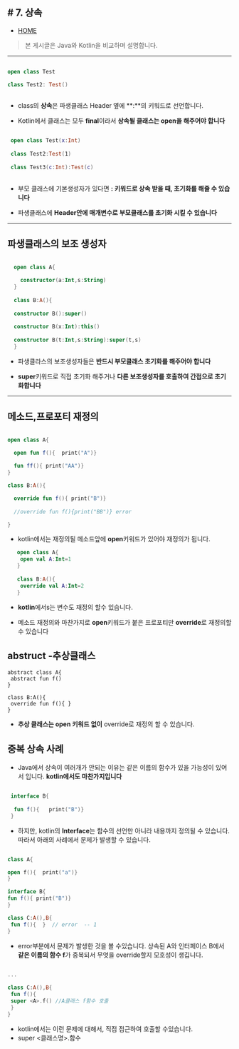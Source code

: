 ﻿﻿# 7. 상속
-------------

* [HOME](./README.md)

> 본 게시글은 Java와 Kotlin을 비교하며 설명합니다.

<hr>



 ``` kotlin

open class Test

class Test2: Test()
  
 ```

  * class의 **상속**은 파생클래스 Header 옆에 **:**의 키워드로 선언합니다.
  
  * Kotlin에서 클래스는 모두 **final**이라서 **상속될 클래스는 open을 해주어야 합니다**
  
 
 ``` kotlin
 
  open class Test(x:Int)
  
  class Test2:Test(1)
  
  class Test3(c:Int):Test(c)
  
  ```
  
  * 부모 클래스에 기본생성자가 있다면 **: 키워드로 상속 받을 때, 초기화를 해줄 수 있습니다**
  
  * 파생클래스에 **Header안에 매개변수로 부모클래스를 초기화 시킬 수 있습니다** 
  
<hr>

## 파생클래스의 보조 생성자

```kotlin

  open class A{
 
    constructor(a:Int,s:String)
  }
  
  class B:A(){
  
  constructor B():super()
  
  constructor B(x:Int):this()
  
  constructor B(t:Int,s:String):super(t,s)
  }
```
 
  * 파생클라스의 보조생성자들은 **반드시 부모클래스 초기화를 해주어야 합니다** 
  
  * **super**키워드로 직접 초기화 해주거나 **다른 보조생성자를 호출하여 간접으로 초기화합니다**
  
 <hr>
 
## 메소드,프로포티 재정의
  
```kotlin

open class A{

  open fun f(){  print("A")}
  
  fun ff(){ print("AA")}
}

class B:A(){

  override fun f(){ print("B")}
  
  //override fun f(){print("BB")} error

}

```
  * kotlin에서는 재정의될 메소드앞에 **open**키워드가 있어야 재정의가 됩니다.
  
```kotlin
   open class A{
    open val A:Int=1
   }
   
   class B:A(){
    override val A:Int=2
   }
```
  * **kotlin**에서s는 변수도 재정의 할수 있습니다.
  
  * 메소드 재정의와 마찬가지로 **open**키워드가 붙은 프로포티만 **override**로 재정의할 수 있습니다
  
  
 ## abstruct -추상클래스
 
 ```kotiln
 abstract class A{
  abstract fun f()
 }
 
 class B:A(){
  override fun f(){ }
 }
 
 ```
  * **추상 클래스는 open 키워드 없이** override로 재정의 할 수 있습니다.
 
## 중복 상속 사례

 * Java에서 상속이 여러개가 안되는 이유는 같은 이름의 함수가 있을 가능성이 있어서 입니다. **kotlin에서도 마찬가지입니다**
 
 ```kotlin
 
  interface B{
  
   fun f(){   print("B")}
  }
 
 ```
 * 하지만, kotlin의 **Interface**는 함수의 선언만 아니라 내용까지 정의될 수 있습니다. 따라서 아래의 사례에서 문제가 발생할 수 있습니다.
 
 ```kotlin
 
 class A{

 open f(){  print("a")}
}

interface B{
 fun f(){ print("B")}
}
 
class C:A(),B{
  fun f(){  }  // error  -- 1
}
 ```
 
 * error부분에서 문제가 발생한 것을 볼 수있습니다. 상속된 A와 인터페이스 B에서 **같은 이름의 함수 f**가 중복되서 무엇을 override할지 모호성이 생깁니다.
 
 ```kotlin
 
 ...
  
class C:A(),B{
  fun f(){
  super <A>.f() //A클래스 f함수 호출
  } 
}
 ```
 
 * kotlin에서는 이런 문제에 대해서, 직접 접근하여 호출할 수있습니다.
 * super <클래스명>.함수